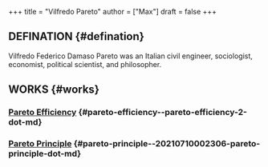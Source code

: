 +++
title = "Vilfredo Pareto"
author = ["Max"]
draft = false
+++

## DEFINATION {#defination}

Vilfredo Federico Damaso Pareto was an Italian civil engineer, sociologist,
economist, political scientist, and philosopher.


## WORKS {#works}


### [Pareto Efficiency](pareto-efficiency-2.md) {#pareto-efficiency--pareto-efficiency-2-dot-md}


### [Pareto Principle](20210710002306-pareto_principle.md) {#pareto-principle--20210710002306-pareto-principle-dot-md}
